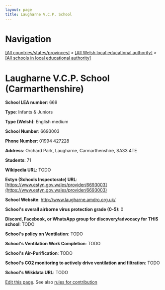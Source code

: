 ```yaml
---
layout: page
title: Laugharne V.C.P. School
---
```

# Navigation

[[All countries/states/provinces]](../../..) > [[All Welsh local educational authority]](../..) > [[All schools in local educational authority]](..)

# Laugharne V.C.P. School (Carmarthenshire)

**School LEA number**: 669

**Type**: Infants & Juniors

**Type (Welsh)**: English medium

**School Number**: 6693003

**Phone Number**: 01994 427228

**Address**: Orchard Park, Laugharne, Carmarthenshire, SA33 4TE

**Students**: 71

**Wikipedia URL**: TODO

**Estyn (Schools Inspectorate) URL**: [https://www.estyn.gov.wales/provider/6693003](https://www.estyn.gov.wales/provider/6693003)

**School Website**: http://www.laugharne.amdro.org.uk/

**School's overall airborne virus protection grade (0-5)**: 0

**Discord, Facebook, or WhatsApp group for discovery/advocacy for THIS school**: TODO

**School's policy on Ventilation**: TODO

**School's Ventilation Work Completion**: TODO

**School's Air-Purification**: TODO

**School's CO2 monitoring to actively drive ventilation and filtration**: TODO

**School's Wikidata URL**: TODO




[Edit this page](https://github.com/ventilate-schools/Wales/edit/prif/./Carmarthenshire/Laugharne_V.C.P._School.md). See also [rules for contribution](../../../contribution-rules/)